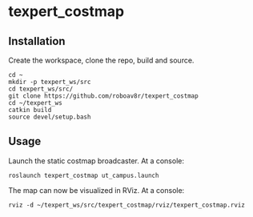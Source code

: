 # texpert_costmap

## Installation
Create the workspace, clone the repo, build and source.
```
cd ~
mkdir -p texpert_ws/src
cd texpert_ws/src/
git clone https://github.com/roboav8r/texpert_costmap
cd ~/texpert_ws
catkin build
source devel/setup.bash
```

## Usage
Launch the static costmap broadcaster. At a console:
```
roslaunch texpert_costmap ut_campus.launch 
```
The map can now be visualized in RViz. At a console:
```
rviz -d ~/texpert_ws/src/texpert_costmap/rviz/texpert_costmap.rviz
```
